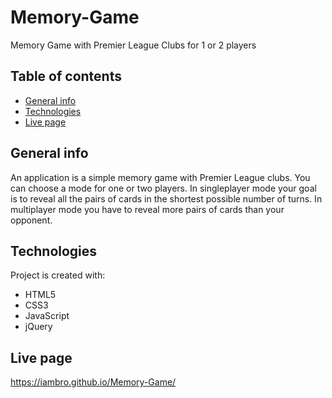 # Memory-Game
Memory Game with Premier League Clubs for 1 or 2 players
## Table of contents
* [General info](#general-info)
* [Technologies](#technologies)
* [Live page](#live-page)

## General info
An application is a simple memory game with Premier League clubs. You can choose a mode for one or two players. In singleplayer mode your goal is to reveal all the pairs of cards in the shortest possible number of turns. In multiplayer mode you have to reveal more pairs of cards than your opponent.

## Technologies
Project is created with:
* HTML5
* CSS3
* JavaScript
* jQuery

## Live page
https://iambro.github.io/Memory-Game/

